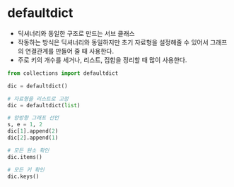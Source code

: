# defaultdict

- 딕셔너리와 동일한 구조로 만드는 서브 클래스
- 작동하는 방식은 딕셔너리와 동일하지만 초기 자료형을 설정해줄 수 있어서 그래프의 연결관계를 만들어 줄 때 사용한다.
- 주로 키의 개수를 세거나, 리스트, 집합을 정리할 때 많이 사용한다.

```python
from collections import defaultdict

dic = defaultdict()

# 자료형을 리스트로 고정
dic = defaultdict(list)

# 양방향 그래프 선언
s, e = 1, 2
dic[1].append(2)
dic[2].append(1)

# 모든 원소 확인
dic.items()

# 모든 키 확인
dic.keys()
```
